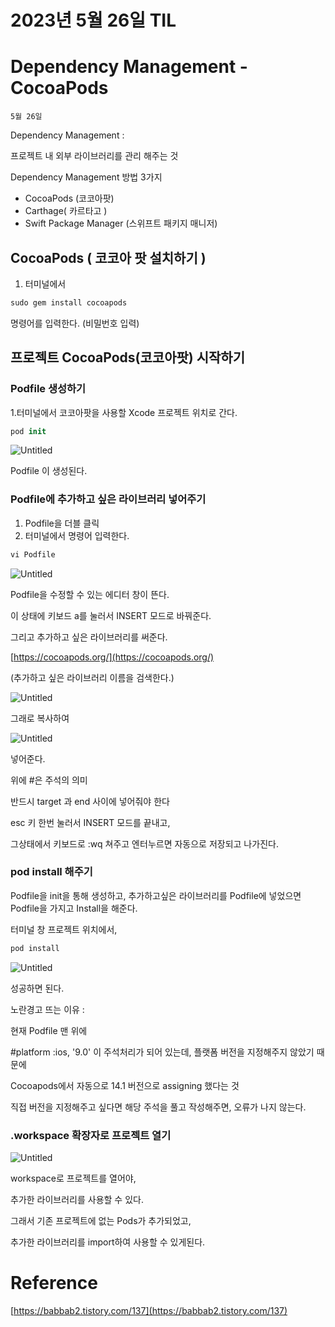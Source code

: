 # 2023년 5월 26일 TIL

# Dependency Management - CocoaPods

`5월 26일`

Dependency Management :

프로젝트 내 외부 라이브러리를 관리 해주는 것

Dependency Management 방법 3가지

- CocoaPods (코코아팟)
- Carthage( 카르타고 )
- Swift Package Manager (스위프트 패키지 매니저)

## CocoaPods ( 코코아 팟 설치하기 )

1. 터미널에서

```swift
sudo gem install cocoapods
```

명령어를 입력한다. (비밀번호 입력)

## 프로젝트 CocoaPods(코코아팟) 시작하기

### Podfile 생성하기

1.터미널에서 코코아팟을 사용할 Xcode 프로젝트 위치로 간다.

```swift
pod init
```

![Untitled](https://s3-us-west-2.amazonaws.com/secure.notion-static.com/15aa3872-bec8-465b-acad-2ec3780258a1/Untitled.png)

Podfile 이 생성된다.

### Podfile에 추가하고 싶은 라이브러리 넣어주기

1. Podfile을 더블 클릭
2. 터미널에서 명령어 입력한다.

```swift
vi Podfile
```

![Untitled](https://s3-us-west-2.amazonaws.com/secure.notion-static.com/9f32d203-8049-4b56-b371-a54c557417ea/Untitled.png)

Podfile을 수정할 수 있는 에디터 창이 뜬다.

이 상태에 키보드 a를 눌러서 INSERT 모드로 바꿔준다.

그리고 추가하고 싶은 라이브러리를 써준다.

[https://cocoapods.org/](https://cocoapods.org/)

(추가하고 싶은 라이브러리 이름을 검색한다.)

![Untitled](https://s3-us-west-2.amazonaws.com/secure.notion-static.com/ff37574b-ddd6-448c-b041-120aad2d1364/Untitled.png)

그래로 복사하여

![Untitled](https://s3-us-west-2.amazonaws.com/secure.notion-static.com/474e17ba-f2fa-4c54-beb4-e3f3c5747a7a/Untitled.png)

넣어준다.

위에 #은 주석의 의미

반드시 target 과 end 사이에 넣어줘야 한다

esc 키 한번 눌러서 INSERT 모드를 끝내고,

그상태에서 키보드로 :wq 쳐주고 엔터누르면 자동으로 저장되고 나가진다.

### pod install 해주기

Podfile을 init을 통해 생성하고, 추가하고싶은 라이브러리를 Podfile에 넣었으면 Podfile을 가지고 Install을 해준다.

터미널 창 프로젝트 위치에서,

```swift
pod install
```

![Untitled](https://s3-us-west-2.amazonaws.com/secure.notion-static.com/42eb5dba-6e24-4026-8194-1de98df5757d/Untitled.png)

성공하면 된다.

노란경고 뜨는 이유 :

현재 Podfile 맨 위에 

#platform :ios, '9.0' 이 주석처리가 되어 있는데, 플랫폼 버전을 지정해주지 않았기 때문에

Cocoapods에서 자동으로 14.1 버전으로 assigning 했다는 것

직접 버전을 지정해주고 싶다면 해당 주석을 풀고 작성해주면, 오류가 나지 않는다.

### .workspace 확장자로 프로젝트 열기

![Untitled](https://s3-us-west-2.amazonaws.com/secure.notion-static.com/2d39b0e7-41f4-418c-8777-4d081255fc2e/Untitled.png)

workspace로 프로젝트를 열어야,

추가한 라이브러리를 사용할 수 있다.

그래서 기존 프로젝트에 없는 Pods가 추가되었고,

추가한 라이브러리를 import하여 사용할 수 있게된다.

# Reference

[https://babbab2.tistory.com/137](https://babbab2.tistory.com/137)
